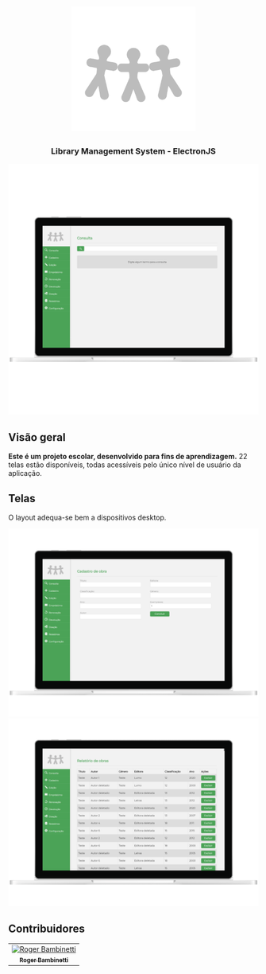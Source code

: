 <h1 align="center">
<img
		width="250"
		alt="Logo"
		src="https://github.com/RogerBambinetti/library-management-system-electronjs/blob/master/assets/logo.png">
</h1>
<h3 align="center">
	Library Management System - ElectronJS
</h3>

<p align="center">
<img
		width="700"
		alt="Capture 4"
		src="https://github.com/RogerBambinetti/library-management-system-electronjs/blob/master/preview/Screenshot1.png">
</p>


## Visão geral

**Este é um projeto escolar, desenvolvido para fins de aprendizagem.** 22 telas estão disponíveis, todas acessíveis pelo único nível de usuário da aplicação.


## Telas

O layout adequa-se bem a dispositivos desktop.

<p align="center">
<img
		width="600"
		alt="Capture 1"
		src="https://github.com/RogerBambinetti/library-management-system-electronjs/blob/master/preview/Screenshot2.png">
<img
		width="600"
		alt="Capture 2"
		src="https://github.com/RogerBambinetti/library-management-system-electronjs/blob/master/preview/Screenshot3.png">
</p>


## Contribuidores

<!-- prettier-ignore -->
<table>
  <tr>
<td align="center"><a href=""><img src="https://avatars0.githubusercontent.com/u/50684839?s=460&v=4" width="100px;" alt="Roger Bambinetti"/><br /><sub><b>Roger Bambinetti</b></sub></a></td>
  </tr>
</table>

<!-- ALL-CONTRIBUTORS-LIST:END -->
